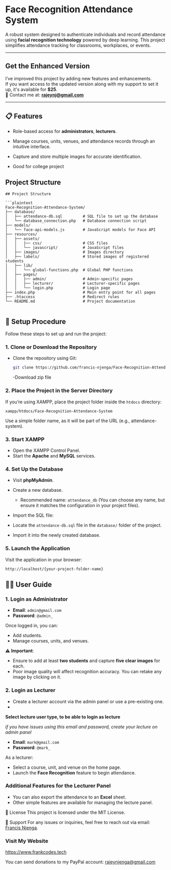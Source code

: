 ﻿# **Face Recognition Attendance System**

A robust system designed to authenticate individuals and record attendance using **facial recognition technology** powered by deep learning. This project simplifies attendance tracking for classrooms, workplaces, or events.

---
## **Get the Enhanced Version**

I’ve improved this project by adding new features and enhancements.  
If you want access to the updated version along with my support to set it up, it's available for **$25**.  
📧 Contact me at: **rajeynj@gmail.com**

---

## **📋 Features**

- Role-based access for **administrators**, **lecturers**.
- Manage courses, units, venues, and attendance records through an intuitive interface.
- Capture and store multiple images for accurate identification.

- Good for college project

## Project Structure

````
## Project Structure

```plaintext
Face-Recognition-Attendance-System/
├── database/
│   ├── attendance-db.sql         # SQL file to set up the database
│   └── database_connection.php   # Database connection script
├── models/
│   └── face-api-models.js        # JavaScript models for Face API
├── resources/
│   ├── assets/
│   │   ├── css/                  # CSS files
│   │   └── javascript/           # JavaScript files
│   ├── images/                   # Images directory
│   ├── labels/                   # Stored images of registered students
│   ├── lib/
│   │   └── global-functions.php  # Global PHP functions
│   ├── pages/
│   │   ├── admin/                # Admin-specific pages
│   │   ├── lecturer/             # Lecturer-specific pages
│   │   └── login.php             # Login page
├── index.php                     # Main entry point for all pages
├── .htaccess                     # Redirect rules
└── README.md                     # Project documentation


````

## **🚀 Setup Procedure**

Follow these steps to set up and run the project:

### **1. Clone or Download the Repository**

- Clone the repository using Git:
  ```bash
  git clone https://github.com/francis-njenga/Face-Recognition-Attendance-System.git
  ```
  -Download zip file

### **2. Place the Project in the Server Directory**

If you’re using XAMPP, place the project folder inside the `htdocs` directory:

```plaintext
xampp/htdocs/Face-Recognition-Attendance-System
```

Use a simple folder name, as it will be part of the URL (e.g., attendance-system).

### **3. Start XAMPP**

- Open the XAMPP Control Panel.
- Start the **Apache** and **MySQL** services.

### **4. Set Up the Database**

- Visit **phpMyAdmin**.
- Create a new database.

  - Recommended name: `attendance_db` (You can choose any name, but ensure it matches the configuration in your project files).

- Import the SQL file:
- Locate the `attendance-db.sql` file in the `database/` folder of the project.
- Import it into the newly created database.

### **5. Launch the Application**

Visit the application in your browser:

```plaintext
http://localhost/{your-project-folder-name}
```

## 🧑‍💻 User Guide

### 1. Login as Administrator

- **Email**: `admin@gmail.com`
- **Password**: `@admin_`

Once logged in, you can:

- Add students.
- Manage courses, units, and venues.

⚠️ **Important**:

- Ensure to add at least **two students** and capture **five clear images** for each.
- Poor image quality will affect recognition accuracy. You can retake any image by clicking on it.

### 2. Login as Lecturer

- Create a lecturer account via the admin panel or use a pre-existing one.
- 
**Select lecture user type, to be able to login as lecture**

  *if you have issues using this email and password, create your lecture on admin panel*

- **Email**: `mark@gmail.com`
- **Password**: `@mark_`

As a lecturer:

- Select a course, unit, and venue on the home page.
- Launch the **Face Recognition** feature to begin attendance.

### Additional Features for the Lecturer Panel

- You can also export the attendance to an **Excel** sheet.
- Other simple features are available for managing the lecture panel.

📜 License
This project is licensed under the MIT License.

📧 Support
For any issues or inquiries, feel free to reach out via email: [Francis Njenga](mailto:rajeynj@gmail.com).

### Visit My Website

https://www.frankcodes.tech

You can send donations to my PayPal account: rajeynjenga@gmail.com
